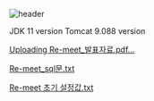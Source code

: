 ![header](https://capsule-render.vercel.app/api?type=wave&color=#d5f1fe&height=300&section=header&text=Hello&fontSize=90&animation=fadeIn&fontAlignY=38&desc=KyungMo's%20GitHub%20Profile&descAlignY=51&descAlign=62)




JDK 11 version
Tomcat 9.088 version

[Uploading Re-meet_발표자료.pdf…]()

[Re-meet_sql문.txt](https://github.com/user-attachments/files/15863754/Re-meet_sql.txt)

[Re-meet 초기 설정값.txt](https://github.com/user-attachments/files/15872487/Re-meet.txt)

